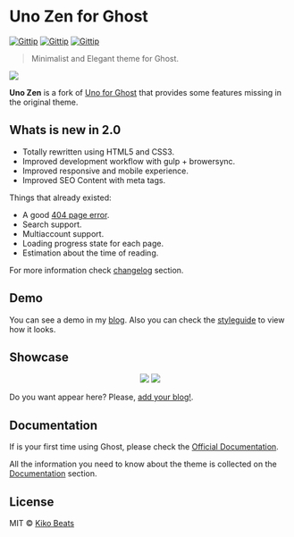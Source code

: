 # Uno Zen for Ghost

[![Gittip](https://img.shields.io/badge/Latest%20stable-2.2.0-green.svg?style=flat-squared)]()
[![Gittip](https://img.shields.io/badge/Ghost-0.6.x-brightgreen.svg?style=flat-squared)]()
[![Gittip](http://img.shields.io/gittip/Kikobeats.svg?style=flat-squared)](https://www.gittip.com/Kikobeats)

> Minimalist and Elegant theme for Ghost.

[<img src="http://i.imgur.com/jIuv1pq.png">](http://kikobeats.com)

**Uno Zen** is a fork of [Uno for Ghost](https://github.com/daleanthony/Uno) that provides some features missing in the original theme.

## Whats is new in 2.0

- Totally rewritten using HTML5 and CSS3.
- Improved development workflow with gulp + browersync.
- Improved responsive and mobile experience.
- Improved SEO Content with meta tags.

Things that already existed:

- A good [404 page error](http://kikobeats.com/404).
- Search support.
- Multiaccount support.
- Loading progress state for each page.
- Estimation about the time of reading.

For more information check [changelog](https://github.com/Kikobeats/uno-zen/blob/master/CHANGELOG.md) section.

## Demo

You can see a demo in my [blog](http://blog.kikobeats.com). Also you can check the [styleguide](http://kikobeats.com/styleguide) to view how it looks.

## Showcase

<div align="center">
<a target="blank" href="http://kikobeats.com"><img src="http://i.imgur.com/DhidcD5.png"></a> 
<a target="blank" href="http://www.evilsocket.net"><img src="http://i.imgur.com/iaBPvJN.png"></a> 
</div>


Do you want appear here? Please, [add your blog!](https://github.com/Kikobeats/uno-zen/issues/new?title=Add%20my%20blog%20into%20showcase&body=The%20URL%20of%20my%20blog%20is:%20).

## Documentation

If is your first time using Ghost, please check the [Official Documentation](http://support.ghost.org/installation/).

All the information you need to know about the theme is collected on the [Documentation](https://github.com/Kikobeats/uno-zen/blob/master/DOCUMENTATION.md) section.

## License

MIT © [Kiko Beats](kikobeats.com)
